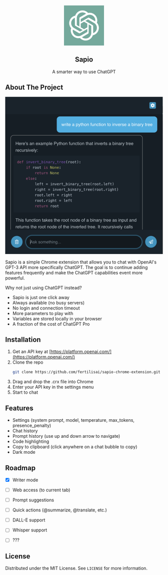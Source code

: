 <!-- PROJECT LOGO -->
<br />
<div align="center">
  <a href="https://github.com/fertilisai/sapio-chrome-extension">
    <img src="assets/apple-touch-icon.png" alt="Logo" width="128" height="128">
  </a>

  <h2 align="center">Sapio</h2>

  <p align="center">
    A smarter way to use ChatGPT
  </p>
</div>



<!-- ABOUT THE PROJECT -->
## About The Project

![Sapio-screenshot](assets/Screenshot.png)

Sapio is a simple Chrome extension that allows you to chat with OpenAI's GPT-3 API more specifically ChatGPT. The goal is to continue adding features frequently and make the ChatGPT capabilities event more powerful.

Why not just using ChatGPT instead?

* Sapio is just one click away 
* Always available (no busy servers)
* No login and connection timeout
* More parameters to play with
* Variables are stored locally in your browser
* A fraction of the cost of ChatGPT Pro



<!-- INSTALLATION -->
## Installation

1. Get an API key at [https://platform.openai.com/](https://platform.openai.com/)
2. Clone the repo
   ```sh
   git clone https://github.com/fertilisai/sapio-chrome-extension.git
   ```
3. Drag and drop the .crx file into Chrome
4. Enter your API key in the settings menu
5. Start to chat



<!-- FEATURES -->
## Features

- Settings (system prompt, model, temperature, max_tokens, presence_penalty)
- Chat history
- Prompt history (use up and down arrow to navigate)
- Code highlighting
- Copy to clipboard (click anywhere on a chat bubble to copy)
- Dark mode



<!-- ROADMAP -->
## Roadmap

- [x] Writer mode
- [ ] Web access (to current tab)
- [ ] Prompt suggestions
- [ ] Quick actions (@summarize, @translate, etc.)
- [ ] DALL-E support
- [ ] Whisper support
- [ ] ???


<!-- LICENSE -->
## License

Distributed under the MIT License. See `LICENSE` for more information.

